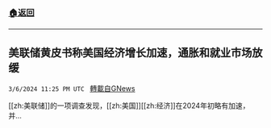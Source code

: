 ###  [:house:返回](README.md)
---


## 美联储黄皮书称美国经济增长加速，通胀和就业市场放缓
`3/6/2024 11:25 PM UTC ` [轉載自GNews](https://gnews.org/articles/2371972)

[[zh:美联储]]的一项调查发现，[[zh:美国]][[zh:经济]]在2024年初略有加速，并...
